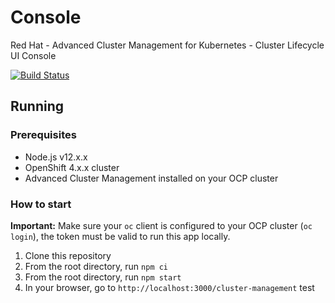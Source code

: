 # Console

Red Hat - Advanced Cluster Management for Kubernetes - Cluster Lifecycle UI Console

[![Build Status](https://travis-ci.com/open-cluster-management/console.svg?token=APpLzibLo9i2xU1nq9kC&branch=master)](https://travis-ci.com/open-cluster-management/console)

## Running

### Prerequisites

- Node.js v12.x.x
- OpenShift 4.x.x cluster
- Advanced Cluster Management installed on your OCP cluster


### How to start

**Important:** Make sure your `oc` client is configured to your OCP cluster (`oc login`), the token must be valid to run this app locally.

1.  Clone this repository
2.  From the root directory, run `npm ci`
3.  From the root directory, run `npm start`
4.  In your browser, go to `http://localhost:3000/cluster-management` test
